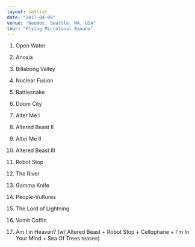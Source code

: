 ```yaml
---
layout: setlist
date: "2017-04-09"
venue: "Neumos, Seattle, WA, USA"
tour: "Flying Microtonal Banana"
---
```



 1. Open Water

 2. Anoxia

 3. Billabong Valley

 4. Nuclear Fusion

 5. Rattlesnake

 6. Doom City

 7. Alter Me I

 8. Altered Beast II

 9. Alter Me II

10. Altered Beast III

11. Robot Stop

12. The River

13. Gamma Knife

14. People-Vultures

15. The Lord of Lightning

16. Vomit Coffin

17. Am I in Heaven?
    (w/ Altered Beast + Robot Stop + Cellophane + I'm In Your Mind + Sea
    Of Trees teases)


